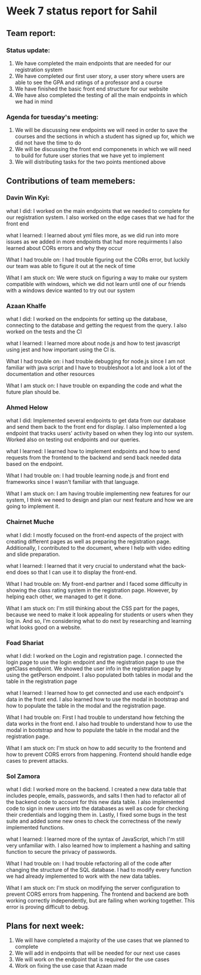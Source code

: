 # Week 7 status report for Sahil

## Team report:
### Status update:
1. We have completed the main endpoints that are needed for our registration system
2. We have completed our first user story, a user story where users are able to see the
   GPA and ratings of a professor and a course
3. We have finished the basic front end structure for our website
4. We have also completed the testing of all the main endpoints in which we had in mind


### Agenda for tuesday's meeting:
1. We will be discussing new endpoints we will need in order to save the courses and the
   sections in which a student has signed up for, which we did not have the time to do
2. We will be discussing the front end componenets in which we will need to build for future
   user stories that we have yet to implement
3. We will distributing tasks for the two points mentioned above


## Contributions of team memebers:

### Davin Win Kyi:

what I did:
I worked on the main endpoints that we needed to complete for our registration system.
I also worked on the edge cases that we had for the front end

what I learned:
I learned about yml files more, as we did run into more issues as we added in more
endpoints that had more requirments
I also learned about CORs errors and why they occur

What I had trouble on:
I had trouble figuring out the CORs error, but luckily our team was able to figure it out
at the neck of time


What I am stuck on:
We were stuck on figuring a way to make our system compatible with windows, which
we did not learn until one of our friends with a windows device wanted to try out our system


### Azaan Khalfe
what I did:
I worked on the endpoints for setting up the database, connecting to the database and getting the request from the query. I also worked on the tests and the CI

what I learned:
I learned more about node.js and how to test javascript using jest and how important using the CI is.

What I had trouble on:
i had trouble debugging for node.js since I am not familiar with java script and I have to troubleshoot a lot and look a lot of the documentation and other resources 

What I am stuck on:
I have trouble on expanding the code and what the future plan should be.

### Ahmed Helow

what I did:
Implemented several endpoints to get data from our database and send them back to the front end for display. I also implemented a log endpoint that tracks users' activity based on when they log into our system. Worked also on testing out endpoints and our queries. 


what I learned:
I learned how to implement endpoints and how to send requests from the frontend to the backend and send back needed data based on the endpoint. 


What I had trouble on:
I had trouble learning node.js and front end frameworks since I wasn't familiar with that language. 


What I am stuck on:
I am having trouble implementing new features for our system, I think we need to design and plan our next feature and how we are going to implement it. 


### Chairnet Muche
what I did:
I mostly focused on the front-end aspects of the project with creating different pages as well as preparing the registration page. Additionally, I contributed to the document, where  I help with video editing and slide preparation.

what I learned:
I learned that it very crucial to understand what the back-end does so that I can use it to display
the front-end. 

What I had trouble on:
My front-end partner and I faced some difficulty in showing the class rating system in the registration page. However, by helping each other, we managed to get it done.

What I am stuck on:
I'm still thinking about the CSS part for the pages, because we need to make it look appealing for students or users when they log in. And so, I'm considering what to do next by researching and learning what looks good on a website.



### Foad Shariat
what I did:
I worked on the Login and registration page. I connected the login page to use the login endpoint
and the registration page to use the getClass endpoint. We showed the user info in the registration page
by using the getPerson endpoint. I also populated both tables in modal and the table in the registration page


what I learned:
I learned how to get connected and use each endpoint's data in the front end. I also learned how to use
the modal in bootstrap and how to populate the table in the modal and the registration page.

What I had trouble on:
First I had trouble to understand how fetching the data works in the front end. I also had trouble to
understand how to use the modal in bootstrap and how to populate the table in the modal and the registration page.

What I am stuck on:
I'm stuck on how to add security to the frontend and how to prevent CORS errors from happening.
Frontend should handle edge cases to prevent attacks.


### Sol Zamora
what I did:
I worked more on the backend. I created a new data table that includes people, emails, passwords, and salts I then had to refactor all of the backend code to account for this new data table. I also implemented code to sign in new users into the databases as well as code for checking their credentials and logging them in.
Lastly, I fixed some bugs in the test suite and added some new ones to check the correctness of the newly implemented functions.

what I learned:
I learned more of the syntax of JavaScript, which I'm still very unfamiliar with. I also learned how to implement a hashing and salting function to secure the privacy of passwords.

What I had trouble on:
I had trouble refactoring all of the code after changing the structure of the SQL database. I had to modify every function we had already implemented to work with the new data tables.

What I am stuck on:
I'm stuck on modifying the server configuration to prevent CORS errors from happening. The frontend and backend are both working correctly independently, but are failing when working together. This error is proving difficult to debug.



## Plans for next week:
1. We will have completed a majority of the use cases that we planned to complete
2. We will add in endpoints that will be needed for our next use cases
3. We will work on the endpoint that is required for the use cases
4. Work on fixing the use case that Azaan made
